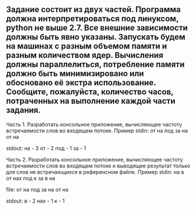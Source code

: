 Задание состоит из двух частей. Программа должна интерпретироваться под линуксом, python не выше 2.7. Все внешние зависимости должны быть явно указаны. Запускать будем на машинах с разным объемом памяти и разным количеством ядер. Вычисления должны параллелиться, потребление памяти должно быть минимизировано или обосновано её экстра использование. Сообщите, пожалуйста, количество часов, потраченных на выполнение каждой части задания.
--------------------------------------
Часть 1.
Разработать консольное приложение, вычисляющее частоту встречаемости слов во входящем потоке.
Пример
stdin:
от на под
за на от на

stdout:
на - 3
от - 2
под - 1
за - 1

Часть 2.
Разработать консольное приложение, вычисляющее частоту встречаемости слов во входящем потоке и выводящее результат только для слов не встречающихся в референсном файле.
Пример
stdin:
на в от
нах под к за в на

file:
от на
под за на от на

stdout:
в - 2
нах - 1
к - 1